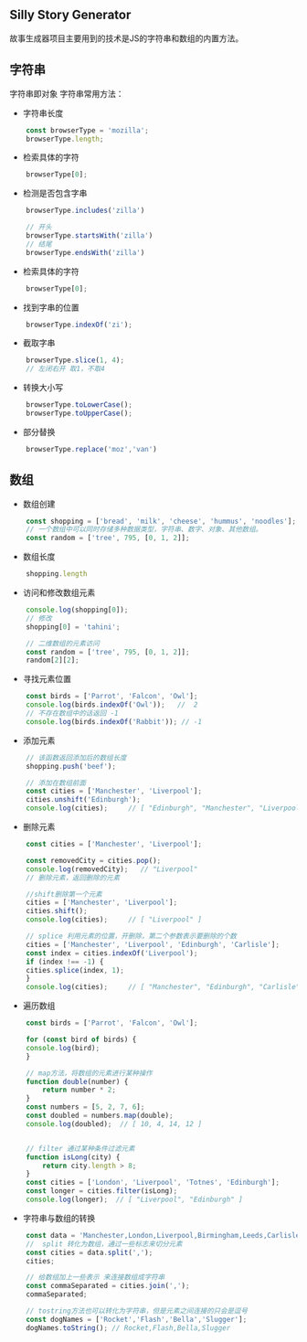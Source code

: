 ## Silly Story Generator
故事生成器项目主要用到的技术是JS的字符串和数组的内置方法。

## 字符串
字符串即对象
字符串常用方法：

* 字符串长度
``` javascript
    const browserType = 'mozilla';
    browserType.length;
```

* 检索具体的字符
``` javascript
    browserType[0];
```

* 检测是否包含字串
``` javascript
    browserType.includes('zilla')

    // 开头
    browserType.startsWith('zilla')
    // 结尾
    browserType.endsWith('zilla')
```

* 检索具体的字符
``` javascript
    browserType[0];
```

* 找到字串的位置
``` javascript
    browserType.indexOf('zi');
```

* 截取字串
``` javascript
    browserType.slice(1, 4);
    // 左闭右开 取1，不取4
```

* 转换大小写
``` javascript
    browserType.toLowerCase();
    browserType.toUpperCase();
```

* 部分替换
``` javascript
    browserType.replace('moz','van')
```

## 数组

* 数组创建
``` javascript
    const shopping = ['bread', 'milk', 'cheese', 'hummus', 'noodles'];
    // 一个数组中可以同时存储多种数据类型，字符串、数字、对象、其他数组。
    const random = ['tree', 795, [0, 1, 2]];
```

* 数组长度
``` javascript
    shopping.length
```

* 访问和修改数组元素
``` javascript
    console.log(shopping[0]);
    // 修改
    shopping[0] = 'tahini';

    // 二维数组的元素访问
    const random = ['tree', 795, [0, 1, 2]];
    random[2][2];
```

* 寻找元素位置
``` javascript
    const birds = ['Parrot', 'Falcon', 'Owl'];
    console.log(birds.indexOf('Owl'));   //  2
    // 不存在数组中的话返回 -1
    console.log(birds.indexOf('Rabbit')); // -1
```

* 添加元素
``` javascript
    // 该函数返回添加后的数组长度
    shopping.push('beef');

    // 添加在数组前面
    const cities = ['Manchester', 'Liverpool'];
    cities.unshift('Edinburgh');
    console.log(cities);     // [ "Edinburgh", "Manchester", "Liverpool" ]

```

* 删除元素
``` javascript
    const cities = ['Manchester', 'Liverpool'];

    const removedCity = cities.pop();
    console.log(removedCity);   // "Liverpool"
    // 删除元素，返回删除的元素

    //shift删除第一个元素 
    cities = ['Manchester', 'Liverpool'];
    cities.shift();
    console.log(cities);     // [ "Liverpool" ]

    // splice 利用元素的位置，开删除，第二个参数表示要删除的个数
    cities = ['Manchester', 'Liverpool', 'Edinburgh', 'Carlisle'];
    const index = cities.indexOf('Liverpool');
    if (index !== -1) {
    cities.splice(index, 1);
    }
    console.log(cities);     // [ "Manchester", "Edinburgh", "Carlisle" ]

```

* 遍历数组
``` javascript
    const birds = ['Parrot', 'Falcon', 'Owl'];

    for (const bird of birds) {
    console.log(bird);
    }

    // map方法，将数组的元素进行某种操作
    function double(number) {
        return number * 2;
    }
    const numbers = [5, 2, 7, 6];
    const doubled = numbers.map(double);
    console.log(doubled);  // [ 10, 4, 14, 12 ]


    // filter 通过某种条件过滤元素
    function isLong(city) {
        return city.length > 8;
    }
    const cities = ['London', 'Liverpool', 'Totnes', 'Edinburgh'];
    const longer = cities.filter(isLong);
    console.log(longer);  // [ "Liverpool", "Edinburgh" ]

```

* 字符串与数组的转换
``` javascript
    const data = 'Manchester,London,Liverpool,Birmingham,Leeds,Carlisle';
    //  split 转化为数组，通过一些标志来切分元素
    const cities = data.split(',');
    cities;

    // 给数组加上一些表示 来连接数组成字符串
    const commaSeparated = cities.join(',');
    commaSeparated;

    // tostring方法也可以转化为字符串，但是元素之间连接的只会是逗号 
    const dogNames = ['Rocket','Flash','Bella','Slugger'];
    dogNames.toString(); // Rocket,Flash,Bella,Slugger

```
